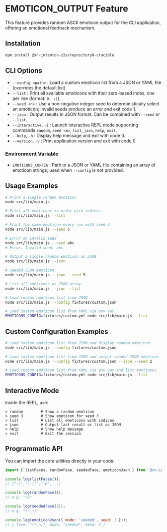 # EMOTICON_OUTPUT Feature

This feature provides random ASCII emoticon output for the CLI application, offering an emotional feedback mechanism.

## Installation

```bash
npm install @xn-intenton-z2a/repository0-crucible
```

## CLI Options

- `--config <path>`    : Load a custom emoticon list from a JSON or YAML file (overrides the default list).
- `--list`           : Print all available emoticons with their zero-based index, one per line (format: `0: :)`).
- `--seed <n>`       : Use a non-negative integer seed to deterministically select an emoticon; invalid seeds produce an error and exit code 1.
- `--json`           : Output results in JSON format. Can be combined with `--seed` or `--list`.
- `--interactive`, `-i` : Launch interactive REPL mode supporting commands `random`, `seed <n>`, `list`, `json`, `help`, `exit`.
- `--help`, `-h`     : Display help message and exit with code 0.
- `--version`, `-v`  : Print application version and exit with code 0.

### Environment Variable

- `EMOTICONS_CONFIG` : Path to a JSON or YAML file containing an array of emoticon strings; used when `--config` is not provided.

## Usage Examples

```bash
# Print a single random emoticon
node src/lib/main.js

# Print all emoticons in order with indices
node src/lib/main.js --list

# Print the same emoticon every run with seed 5
node src/lib/main.js --seed 5

# Error on invalid seed
node src/lib/main.js --seed abc
# Error: Invalid seed: abc

# Output a single random emoticon as JSON
node src/lib/main.js --json

# Seeded JSON emoticon
node src/lib/main.js --json --seed 5

# List all emoticons as JSON array
node src/lib/main.js --json --list

# Load custom emoticon list from JSON
node src/lib/main.js --config fixtures/custom.json

# Load custom emoticon list from YAML via env var
EMOTICONS_CONFIG=fixtures/custom.yml node src/lib/main.js --list
```

## Custom Configuration Examples

```bash
# Load custom emoticon list from JSON and display random emoticon
node src/lib/main.js --config fixtures/custom.json

# Load custom emoticon list from JSON and output seeded JSON emoticon
node src/lib/main.js --config fixtures/custom.json --json --seed 2

# Load custom emoticon list from YAML via env var and list emoticons
EMOTICONS_CONFIG=fixtures/custom.yml node src/lib/main.js --list
```

## Interactive Mode

Inside the REPL, use:

```text
> random        # Show a random emoticon
> seed 3        # Show emoticon for seed 3
> list          # List all emoticons with indices
> json          # Output last result or list as JSON
> help          # Show help message
> exit          # Exit the session
```

## Programmatic API

You can import the core utilities directly in your code:

```js
import { listFaces, randomFace, seededFace, emoticonJson } from '@xn-intenton-z2a/repository0-crucible';

console.log(listFaces());
// [":)",":-([",":D",...]

console.log(randomFace());
// e.g. ":D"

console.log(seededFace(3));
// e.g. "(¬_¬)"

console.log(emoticonJson({ mode: 'seeded', seed: 3 }));
// { face: "(¬_¬)", mode: "seeded", seed: 3 }
```